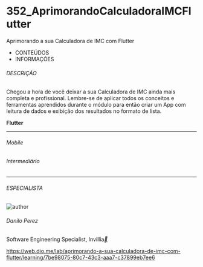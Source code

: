# 352_AprimorandoCalculadoraIMCFlutter
Aprimorando a sua Calculadora de IMC com Flutter

- CONTEÚDOS
- INFORMAÇÕES

###### DESCRIÇÃO

Chegou a hora de você deixar a sua Calculadora de IMC ainda mais completa e profissional. Lembre-se de aplicar todos os conceitos e ferramentas aprendidos durante o módulo para então criar um App com leitura de dados e exibição dos resultados no formato de lista.

**Flutter**

------

###### Mobile

###### Intermediário

------

###### ESPECIALISTA

![author](https://hermes.dio.me/users/author/photos/40d78e33-9d06-45f8-b010-e3971c8f3108.png)

###### Danilo Perez

Software Engineering Specialist, Invillia[**](https://www.linkedin.com/in/perez-danilo/)



https://web.dio.me/lab/aprimorando-a-sua-calculadora-de-imc-com-flutter/learning/7be98075-80c7-43c3-aaa7-c37899eb7ee6



